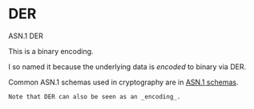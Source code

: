 # DER

ASN.1 DER

This is a binary encoding.

I so named it because the underlying data is _encoded_ to binary via DER.

Common ASN.1 schemas used in cryptography are in [ASN.1 schemas](../asn1-schemas/index.md).

```admonish note
Note that DER can also be seen as an _encoding_.
```

